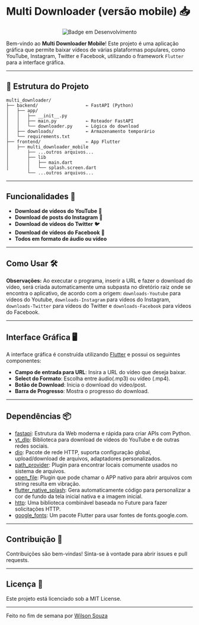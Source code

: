 # Multi Downloader (versão mobile) 📥

<div align="center">

![Badge em Desenvolvimento](http://img.shields.io/static/v1?label=STATUS&message=FINALIZADO&color=GREEN&style=for-the-badge) <!--[![](http://img.shields.io/static/v1?label=BAIXAR&message=EXECUTÁVEL&color=blue&style=for-the-badge)](https://www.mediafire.com/file/np5zvv0hqqjdmgh/Multi-Downloader.rar/file) -->

</div>

Bem-vindo ao **Multi Downloader Mobile**! Este projeto é uma aplicação gráfica que permite baixar vídeos de várias plataformas populares, como YouTube, Instagram, Twitter e Facebook, utilizando o framework `Flutter` para a interface gráfica.

---


## 🧱 Estrutura do Projeto

```plaintext
multi_downloader/
├── backend/                  ← FastAPI (Python)
│   ├── app/
│   │   ├── __init__.py
│   │   ├── main.py           ← Roteador FastAPI
│   │   └── downloader.py     ← Lógica do download
│   ├── downloads/            ← Armazenamento temporário
│   └── requirements.txt
├── frontend/                 ← App Flutter
│   ├── multi_downloader_mobile
│       ├── ...outros arquivos...
│       ├── lib
│       │   ├── main.dart
│       │   └── splash.screen.dart
        └── ...outros arquivos...
```

---

## Funcionalidades 🚀

- **Download de vídeos do YouTube** 🎥
- **Download de posts do Instagram** 📸
- **Download de vídeos do Twitter** 🐦
- **Download de vídeos do Facebook** 📘
- **Todos em formato de áudio ou vídeo**

---

## Como Usar 🛠️

**Observações:** Ao executar o programa, inserir a URL e fazer o download do vídeo, será criada automaticamente uma subpasta no diretório raiz onde se encontra o aplicativo, de acordo com a origem: `downloads-Youtube` para vídeos do Youtube, `downloads-Instagram` para vídeos do Instagram, `downloads-Twitter` para vídeos do Twitter e `downloads-Facebook` para vídeos do Facebook.

---

## Interface Gráfica 🖥️

A interface gráfica é construída utilizando [Flutter](https://flutter.dev/) e possui os seguintes componentes:

- **Campo de entrada para URL**: Insira a URL do vídeo que deseja baixar.
- **Select do Formato**: Escolha entre áudio(.mp3) ou vídeo (.mp4).
- **Botão de Download**: Inicia o download do vídeo/post.
- **Barra de Progresso**: Mostra o progresso do download.

---

## Dependências 📦

- [fastapi](https://fastapi.tiangolo.com/): Estrutura da Web moderna e rápida para criar APIs com Python.
- [yt_dlp](https://github.com/yt-dlp/yt-dlp): Biblioteca para download de vídeos do YouTube e de outras redes sociais.
- [dio](https://pub.dev/packages/dio): Pacote de rede HTTP, suporta configuração global, upload/download de arquivos, adaptadores personalizados.
- [path_provider](https://pub.dev/packages/path_provider): Plugin para encontrar locais comumente usados no sistema de arquivos.
- [open_file](https://pub.dev/packages/open_file): Plugin que pode chamar o APP nativo para abrir arquivos com string resulta em vibração.
- [flutter_native_splash](https://pub.dev/packages/flutter_native_splash): Gera automaticamente código para personalizar a cor de fundo da tela inicial nativa e a imagem inicial.
- [http](https://pub.dev/packages/http): Uma biblioteca combinável baseada no Future para fazer solicitações HTTP.
- [google_fonts](https://pub.dev/packages/google_fonts): Um pacote Flutter para usar fontes de fonts.google.com.

---


## Contribuição 🤝

Contribuições são bem-vindas! Sinta-se à vontade para abrir issues e pull requests.

---

## Licença 📄

Este projeto está licenciado sob a MIT License.

---

Feito no fim de semana por [Wilson Souza](https://github.com/wilsondesouza)
